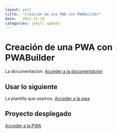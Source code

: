 ```yaml
---
layout: post
title:  "Creación de una PWA con PWABuilder"
date:   2022-11-29
categories: jekyll update
---
```


# Creación de una PWA con PWABuilder

La documentacion: <a href="https://docs.pwabuilder.com/#/starter/quick-start"> Acceder a la documentación</a>

## Usar lo siguiente

La plantilla que usamos.
<a href="https://github.com/pwa-builder/pwa-starter"> Acceder a la pwa</a>

## Proyecto desplegado
<a href="https://pwaweb.netlify.app/"> Acceder a la PWA</a>
